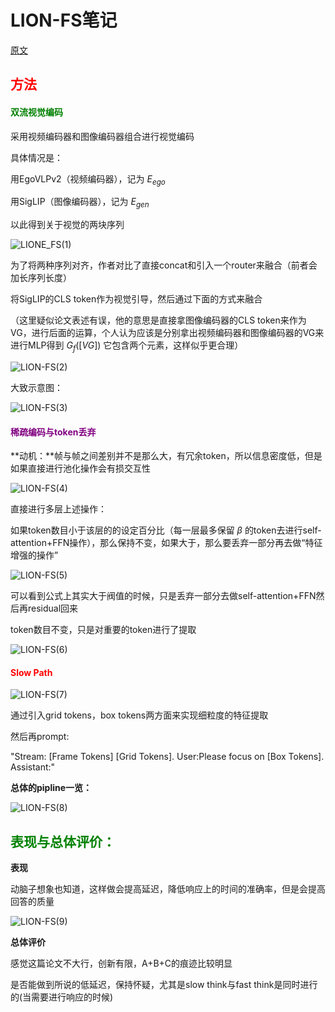 <h1>LION-FS笔记</h1>



[原文](https://arxiv.org/abs/2503.03663)



<h2><font color=red>方法</font></h2>



<h4><font color=green>双流视觉编码</font></h4>

采用视频编码器和图像编码器组合进行视觉编码

具体情况是：

用EgoVLPv2（视频编码器），记为 $E_{ego}$

用SigLIP（图像编码器），记为 $E_{gen}$

以此得到关于视觉的两块序列

![LIONE_FS(1)](../论文阅读笔记/img/LION-FS(1).png)

为了将两种序列对齐，作者对比了直接concat和引入一个router来融合（前者会加长序列长度）



将SigLIP的CLS token作为视觉引导，然后通过下面的方式来融合

（这里疑似论文表述有误，他的意思是直接拿图像编码器的CLS token来作为VG，进行后面的运算，个人认为应该是分别拿出视频编码器和图像编码器的VG来进行MLP得到 $G_f([VG])$ 它包含两个元素，这样似乎更合理）

 ![LION-FS(2)](../论文阅读笔记/img/LION-FS(2).png)

大致示意图：

![LION-FS(3)](../论文阅读笔记/img/LION-FS(3).png)



<h4><font color=purple>稀疏编码与token丢弃</font></h4>

**动机：**帧与帧之间差别并不是那么大，有冗余token，所以信息密度低，但是如果直接进行池化操作会有损交互性



![LION-FS(4)](../论文阅读笔记/img/LION-FS(4).png)

直接进行多层上述操作：

如果token数目小于该层的的设定百分比（每一层最多保留 $\beta$ 的token去进行self-attention+FFN操作），那么保持不变，如果大于，那么要丢弃一部分再去做“特征增强的操作”

![LION-FS(5)](../论文阅读笔记/img/LION-FS(5).png)

可以看到公式上其实大于阀值的时候，只是丢弃一部分去做self-attention+FFN然后再residual回来

token数目不变，只是对重要的token进行了提取

![LION-FS(6)](../论文阅读笔记/img/LION-FS(6).png)



<h4><font color=red>Slow Path</font></h4>

![LION-FS(7)](../论文阅读笔记/img/LION-FS(7).png)



通过引入grid tokens，box tokens两方面来实现细粒度的特征提取

然后再prompt:

"Stream: [Frame Tokens] [Grid Tokens]. User:Please focus on [Box Tokens]. Assistant:"



**总体的pipline一览：**

![LION-FS(8)](../论文阅读笔记/img/LION-FS(8).png)









<h2><font color=green>表现与总体评价：</font></h2>

**表现**

动脑子想象也知道，这样做会提高延迟，降低响应上的时间的准确率，但是会提高回答的质量

![LION-FS(9)](../论文阅读笔记/img/LION-FS(9).png)



**总体评价**

感觉这篇论文不大行，创新有限，A+B+C的痕迹比较明显

是否能做到所说的低延迟，保持怀疑，尤其是slow think与fast think是同时进行的(当需要进行响应的时候)



